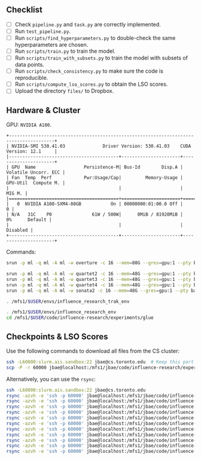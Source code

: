 ## Checklist
- [ ] Check `pipeline.py` and `task.py` are correctly implemented.
- [ ] Run `test_pipeline.py`.
- [ ] Run `scripts/find_hyperparameters.py` to double-check the same hyperparameters are chosen.
- [ ] Run `scripts/train.py` to train the model.
- [ ] Run `scripts/train_with_subsets.py` to train the model with subsets of data points.
- [ ] Run `scripts/check_consistency.py` to make sure the code is reproducible.
- [ ] Run `scripts/compute_lso_scores.py` to obtain the LSO scores.
- [ ] Upload the directory `files/` to Dropbox.

## Hardware & Cluster
GPU: `NVIDIA A100`.
```
+---------------------------------------------------------------------------------------+
| NVIDIA-SMI 530.41.03              Driver Version: 530.41.03    CUDA Version: 12.1     |
|-----------------------------------------+----------------------+----------------------+
| GPU  Name                  Persistence-M| Bus-Id        Disp.A | Volatile Uncorr. ECC |
| Fan  Temp  Perf            Pwr:Usage/Cap|         Memory-Usage | GPU-Util  Compute M. |
|                                         |                      |               MIG M. |
|=========================================+======================+======================|
|   0  NVIDIA A100-SXM4-80GB           On | 00000000:01:00.0 Off |                    0 |
| N/A   31C    P0               61W / 500W|      0MiB / 81920MiB |      0%      Default |
|                                         |                      |             Disabled |
+-----------------------------------------+----------------------+----------------------+
```

Commands:
```bash
srun -p ml -q ml -A ml -w overture -c 16 --mem=80G --gres=gpu:1 --pty bash

srun -p ml -q ml -A ml -w quartet2 -c 16 --mem=48G --gres=gpu:1 --pty bash
srun -p ml -q ml -A ml -w quartet3 -c 16 --mem=48G --gres=gpu:1 --pty bash
srun -p ml -q ml -A ml -w quartet4 -c 16 --mem=48G --gres=gpu:1 --pty bash
srun -p ml -q ml -A ml -w sonata2 -c 16 --mem=48G --gres=gpu:1 --pty bash

. /mfs1/$USER/envs/influence_research_trak_env

. /mfs1/$USER/envs/influence_research_env
cd /mfs1/$USER/code/influence-research/experiments/glue
```

## Checkpoints & LSO Scores
Use the following commands to download all files from the CS cluster:
```bash
ssh -L60000:slurm.ais.sandbox:22 jbae@cs.toronto.edu  # Keep this port open.
scp -P -r 60000 jbae@localhost:/mfs1/jbae/code/influence-research/experiments/glue/files /Users/$USER/code/influence-research/experiments/glue
```
Alternatively, you can use the `rsync`:
```bash
ssh -L60000:slurm.ais.sandbox:22 jbae@cs.toronto.edu
rsync -azvh -e 'ssh -p 60000' jbae@localhost:/mfs1/jbae/code/influence-research/experiments/glue/files/checkpoints /Users/$USER/code/influence-research/experiments/glue/files
rsync -azvh -e 'ssh -p 60000' jbae@localhost:/mfs1/jbae/code/influence-research/experiments/glue/files/lso_scores /Users/$USER/code/influence-research/experiments/glue/files
rsync -azvh -e 'ssh -p 60000' jbae@localhost:/mfs1/jbae/code/influence-research/experiments/glue/files/results /Users/$USER/code/influence-research/experiments/glue/files
rsync -azvh -e 'ssh -p 60000' jbae@localhost:/mfs1/jbae/code/influence-research/experiments/glue/files/emb_results /Users/$USER/code/influence-research/experiments/glue/files
rsync -azvh -e 'ssh -p 60000' jbae@localhost:/mfs1/jbae/code/influence-research/experiments/glue/files/prototype_results /Users/$USER/code/influence-research/experiments/glue/files
rsync -azvh -e 'ssh -p 60000' jbae@localhost:/mfs1/jbae/code/influence-research/experiments/glue/files/unif_results /Users/$USER/code/influence-research/experiments/glue/files
rsync -azvh -e 'ssh -p 60000' jbae@localhost:/mfs1/jbae/code/influence-research/experiments/glue/files/ensemble_results /Users/$USER/code/influence-research/experiments/glue/files
rsync -azvh -e 'ssh -p 60000' jbae@localhost:/mfs1/jbae/code/influence-research/experiments/glue/files/corruption_results /Users/$USER/code/influence-research/experiments/glue/files
rsync -azvh -e 'ssh -p 60000' jbae@localhost:/mfs1/jbae/code/influence-research/experiments/glue/files/ensemble_unif_results /Users/$USER/code/influence-research/experiments/glue/files
rsync -azvh -e 'ssh -p 60000' jbae@localhost:/mfs1/jbae/code/influence-research/experiments/glue/files/brittleness_results /Users/$USER/code/influence-research/experiments/glue/files
rsync -azvh -e 'ssh -p 60000' jbae@localhost:/mfs1/jbae/code/influence-research/experiments/glue/files/brittleness_results_v2 /Users/$USER/code/influence-research/experiments/glue/files


```